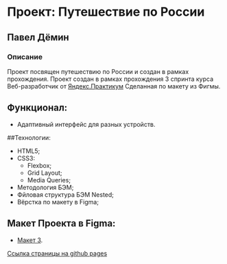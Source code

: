# Проект: Путешествие по России

## Павел Дёмин

### Описание

Проект посвящен путешествию по России и создан в рамках прохождения.
Проект создан в рамках прохождения 3 спринта курса Веб-разработчик от [Яндекс.Практикум](https://practicum.yandex.ru/web/)
Сделанная по макету из Фигмы.

## Функционал:

- Адаптивный интерфейс для разных устройств.

##Технологии:

- HTML5;
- CSS3:
  - Flexbox;
  - Grid Layout;
  - Media Queries;
- Методология БЭМ;
- Фйловая структура БЭМ Nested;
- Вёрстка по макету в Figma;

## Макет Проекта в Figma:

- [Макет 3](https://www.figma.com/file/5S2WSbEFL6awjVWJ0NWL8Q/Sprint-3_-Russia-_-desktop-mobile).

[Ссылка страницы на github pages](https://tptechnician.github.io/yet-another-project/)
